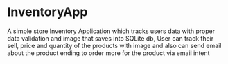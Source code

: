 # InventoryApp
A simple store Inventory Application which tracks users data with proper data validation and image that saves into SQLite db, User can track their
sell, price and quantity of the products with image and also can send email about the product ending to order more 
for the product via email intent
